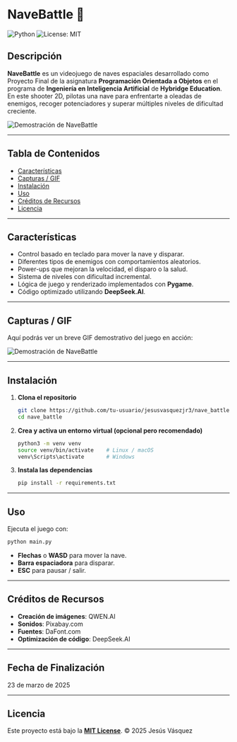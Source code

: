 # NaveBattle 🚀

![Python](https://img.shields.io/badge/Python-3.10%2B-blue.svg)
![License: MIT](https://img.shields.io/badge/License-MIT-yellow.svg)


## Descripción

**NaveBattle** es un videojuego de naves espaciales desarrollado como Proyecto Final de la asignatura **Programación Orientada a Objetos** en el programa de **Ingeniería en Inteligencia Artificial** de **Hybridge Education**. En este shooter 2D, pilotas una nave para enfrentarte a oleadas de enemigos, recoger potenciadores y superar múltiples niveles de dificultad creciente.

![Demostración de NaveBattle](docs/demo.gif)

---

## Tabla de Contenidos

- [Características](#características)  
- [Capturas / GIF](#capturas--gif)  
- [Instalación](#instalación)  
- [Uso](#uso)  
- [Créditos de Recursos](#créditos-de-recursos)  
- [Licencia](#licencia)  

---

## Características

- Control basado en teclado para mover la nave y disparar.  
- Diferentes tipos de enemigos con comportamientos aleatorios.  
- Power-ups que mejoran la velocidad, el disparo o la salud.  
- Sistema de niveles con dificultad incremental.  
- Lógica de juego y renderizado implementados con **Pygame**.  
- Código optimizado utilizando **DeepSeek.AI**.

---

## Capturas / GIF

Aquí podrás ver un breve GIF demostrativo del juego en acción:

![Demostración de NaveBattle](docs/demo.gif)

---

## Instalación

1. **Clona el repositorio**  
   ```bash
   git clone https://github.com/tu-usuario/jesusvasquezjr3/nave_battle.git
   cd nave_battle
    ```

2. **Crea y activa un entorno virtual (opcional pero recomendado)**

   ```bash
   python3 -m venv venv
   source venv/bin/activate    # Linux / macOS
   venv\Scripts\activate       # Windows
   ```

3. **Instala las dependencias**

   ```bash
   pip install -r requirements.txt
   ```

---

## Uso

Ejecuta el juego con:

```bash
python main.py
```

* **Flechas** o **WASD** para mover la nave.
* **Barra espaciadora** para disparar.
* **ESC** para pausar / salir.

---

## Créditos de Recursos

* **Creación de imágenes**: QWEN.AI
* **Sonidos**: Pixabay.com
* **Fuentes**: DaFont.com
* **Optimización de código**: DeepSeek.AI

---

## Fecha de Finalización

23 de marzo de 2025

---

## Licencia

Este proyecto está bajo la [**MIT License**](LICENSE).
© 2025 Jesús Vásquez
